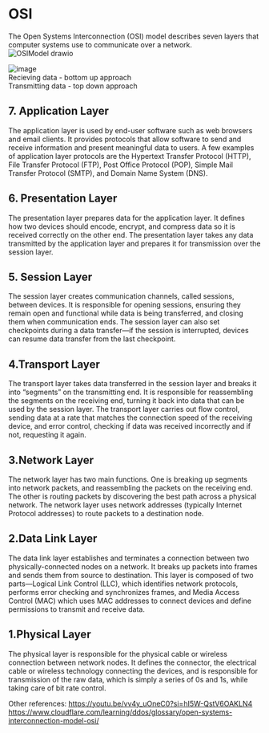 # OSI
The Open Systems Interconnection (OSI) model describes seven layers that computer systems use to communicate over a network.  
![OSIModel drawio](https://github.com/user-attachments/assets/2dd60e59-5acb-42a8-9125-27c0256db311)

![image](https://github.com/user-attachments/assets/734d1651-1382-4390-8523-9286d4b0d782)   
Recieving data - bottom up approach   
Transmitting data - top down approach

## 7. Application Layer
The application layer is used by end-user software such as web browsers and email clients.
It provides protocols that allow software to send and receive information and present meaningful data to users. 
A few examples of application layer protocols are the Hypertext Transfer Protocol (HTTP), File Transfer Protocol (FTP), 
Post Office Protocol (POP), Simple Mail Transfer Protocol (SMTP), and Domain Name System (DNS).

## 6. Presentation Layer

The presentation layer prepares data for the application layer.
It defines how two devices should encode, encrypt, and compress data so it is received correctly on the other end. 
The presentation layer takes any data transmitted by the application layer and prepares it for transmission over the session layer.

## 5. Session Layer

The session layer creates communication channels, called sessions, between devices. 
It is responsible for opening sessions, ensuring they remain open and functional while data is being transferred, and closing them when communication ends. 
The session layer can also set checkpoints during a data transfer—if the session is interrupted, devices can resume data transfer from the last checkpoint.

## 4.Transport Layer

The transport layer takes data transferred in the session layer and breaks it into “segments” on the transmitting end. 
It is responsible for reassembling the segments on the receiving end, turning it back into data that can be used by the session layer. 
The transport layer carries out flow control, sending data at a rate that matches the connection speed of the receiving device, and error control, checking if data was received incorrectly and if not, requesting it again.

## 3.Network Layer

The network layer has two main functions. One is breaking up segments into network packets, and reassembling the packets on the receiving end. 
The other is routing packets by discovering the best path across a physical network. The network layer uses network addresses (typically Internet Protocol addresses) to route packets to a destination node.

## 2.Data Link Layer

The data link layer establishes and terminates a connection between two physically-connected nodes on a network. 
It breaks up packets into frames and sends them from source to destination. 
This layer is composed of two parts—Logical Link Control (LLC), which identifies network protocols, performs error checking and synchronizes frames, 
and Media Access Control (MAC) which uses MAC addresses to connect devices and define permissions to transmit and receive data.

## 1.Physical Layer

The physical layer is responsible for the physical cable or wireless connection between network nodes. 
It defines the connector, the electrical cable or wireless technology connecting the devices, and is responsible for transmission of the raw data, 
which is simply a series of 0s and 1s, while taking care of bit rate control.


Other references: https://youtu.be/vv4y_uOneC0?si=hI5W-QstV6OAKLN4
https://www.cloudflare.com/learning/ddos/glossary/open-systems-interconnection-model-osi/
